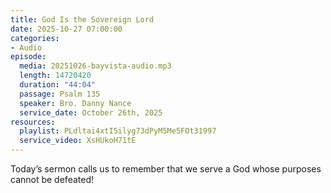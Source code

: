 ```yaml
---
title: God Is the Sovereign Lord
date: 2025-10-27 07:00:00
categories:
- Audio
episode:
  media: 20251026-bayvista-audio.mp3
  length: 14720420
  duration: "44:04"
  passage: Psalm 135
  speaker: Bro. Danny Nance
  service_date: October 26th, 2025
resources:
  playlist: PLdltai4xtI5ilyg73dPyM5Me5FOt31997
  service_video: XsHUkoH71tE
---
```

Today’s sermon calls us to remember that we serve a God whose purposes cannot be
defeated!

